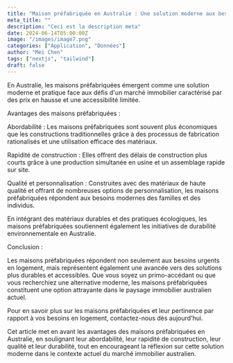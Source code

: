 ```yaml
---
title: "Maison préfabriquée en Australie : Une solution moderne aux besoins en logement"
meta_title: ""
description: "Ceci est la description meta"
date: 2024-06-14T05:00:00Z
image: "/images/image7.png"
categories: ["Application", "Données"]
author: "Mei Chen"
tags: ["nextjs", "tailwind"]
draft: false
---
```


En Australie, les maisons préfabriquées émergent comme une solution moderne et pratique face aux défis d'un marché immobilier caractérisé par des prix en hausse et une accessibilité limitée.

Avantages des maisons préfabriquées :

Abordabilité : Les maisons préfabriquées sont souvent plus économiques que les constructions traditionnelles grâce à des processus de fabrication rationalisés et une utilisation efficace des matériaux.

Rapidité de construction : Elles offrent des délais de construction plus courts grâce à une production simultanée en usine et un assemblage rapide sur site.

Qualité et personnalisation : Construites avec des matériaux de haute qualité et offrant de nombreuses options de personnalisation, les maisons préfabriquées répondent aux besoins modernes des familles et des individus.

En intégrant des matériaux durables et des pratiques écologiques, les maisons préfabriquées soutiennent également les initiatives de durabilité environnementale en Australie.

Conclusion :

Les maisons préfabriquées répondent non seulement aux besoins urgents en logement, mais représentent également une avancée vers des solutions plus durables et accessibles. Que vous soyez un primo-accédant ou que vous recherchiez une alternative moderne, les maisons préfabriquées constituent une option attrayante dans le paysage immobilier australien actuel.

Pour en savoir plus sur les maisons préfabriquées et leur pertinence par rapport à vos besoins en logement, contactez-nous dès aujourd'hui.

Cet article met en avant les avantages des maisons préfabriquées en Australie, en soulignant leur abordabilité, leur rapidité de construction, leur qualité et leur durabilité, tout en encourageant la réflexion sur cette solution moderne dans le contexte actuel du marché immobilier australien.
